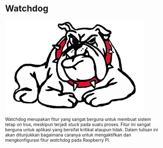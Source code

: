 # Watchdog #
![The watchdog](../img/watchdog.gif)

Watchdog merupakan fitur yang sangat berguna untuk membuat sistem tetap on trus, meskipun terjadi *stuck* pada suatu proses. Fitur ini sangat berguna untuk aplikasi yang bersifat kritikal ataupun tidak. Dalam tulisan ini akan ditunjukkan bagaimana caranya untuk mengaktifkan dan mengkonfigurasi fitur *watchdog* pada Raspberry Pi.
